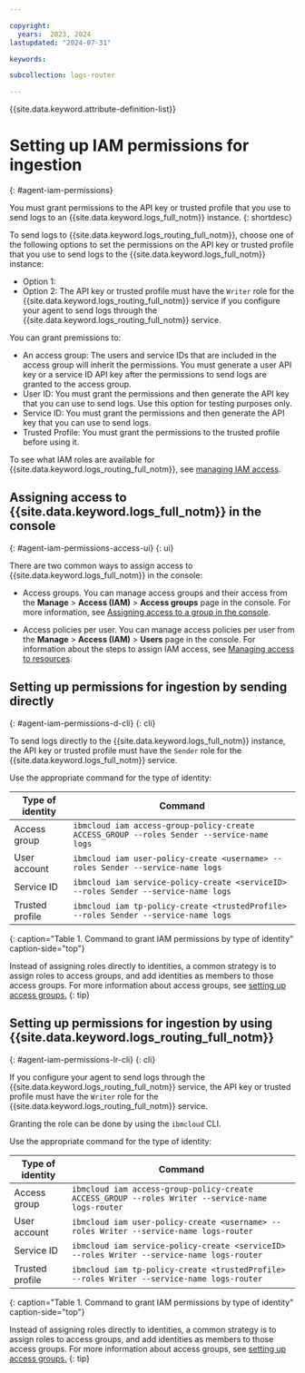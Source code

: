 ```yaml
---

copyright:
  years:  2023, 2024
lastupdated: "2024-07-31"

keywords:

subcollection: logs-router

---
```


{{site.data.keyword.attribute-definition-list}}

# Setting up IAM permissions for ingestion
{: #agent-iam-permissions}

You must grant permissions to the API key or trusted profile that you use to send logs to an {{site.data.keyword.logs_full_notm}} instance.
{: shortdesc}

To send logs to {{site.data.keyword.logs_routing_full_notm}}, choose one of the following options to set the permissions on the API key or trusted profile that you use to send logs to the {{site.data.keyword.logs_full_notm}} instance:
- Option 1:
- Option 2: The API key or trusted profile must have the `Writer` role for the {{site.data.keyword.logs_routing_full_notm}} service if you configure your agent to send logs through the {{site.data.keyword.logs_routing_full_notm}} service.



You can grant premissions to:
- An access group: The users and service IDs that are included in the access group will inherit the permissions. You must generate a user API key or a service ID API key after the permissions to send logs are granted to the access group.
- User ID: You must grant the permissions and then generate the API key that you can use to send logs. Use this option for testing purposes only.
- Service ID: You must grant the permissions and then generate the API key that you can use to send logs.
- Trusted Profile: You must grant the permissions to the trusted profile before using it.

To see what IAM roles are available for {{site.data.keyword.logs_routing_full_notm}}, see [managing IAM access](/docs/logs-router?topic=logs-router-iam).

## Assigning access to {{site.data.keyword.logs_full_notm}} in the console
{: #agent-iam-permissions-access-ui}
{: ui}

There are two common ways to assign access to {{site.data.keyword.logs_full_notm}} in the console:

* Access groups. You can manage access groups and their access from the **Manage** > **Access (IAM)** > **Access groups** page in the console. For more information, see [Assigning access to a group in the console](/docs/account?topic=account-groups&interface=ui#access_ag).

* Access policies per user. You can manage access policies per user from the **Manage** > **Access (IAM)** > **Users** page in the console. For information about the steps to assign IAM access, see [Managing access to resources](/docs/account?topic=account-assign-access-resources&interface=ui#access-resources-console).




## Setting up permissions for ingestion by sending directly
{: #agent-iam-permissions-d-cli}
{: cli}

To send logs directly to the {{site.data.keyword.logs_full_notm}} instance, the API key or trusted profile must have the `Sender` role for the {{site.data.keyword.logs_full_notm}} service.

Use the appropriate command for the type of identity:

| Type of identity  | Command |
|-------------------|---------|
| Access group      | `ibmcloud iam access-group-policy-create ACCESS_GROUP --roles Sender --service-name logs` |
| User account      | `ibmcloud iam user-policy-create <username> --roles Sender --service-name logs` |
| Service ID        | `ibmcloud iam service-policy-create <serviceID> --roles Sender --service-name logs` |
| Trusted profile   | `ibmcloud iam tp-policy-create <trustedProfile> --roles Sender --service-name logs` |
{: caption="Table 1. Command to grant IAM permissions by type of identity" caption-side="top"}

Instead of assigning roles directly to identities, a common strategy is to assign roles to access groups, and add identities as members to those access groups. For more information about access groups, see [setting up access groups.](/docs/account?topic=account-groups&interface=cli)
{: tip}

## Setting up permissions for ingestion by using {{site.data.keyword.logs_routing_full_notm}}
{: #agent-iam-permissions-lr-cli}
{: cli}

If you configure your agent to send logs through the {{site.data.keyword.logs_routing_full_notm}} service, the API key or trusted profile must have the `Writer` role for the {{site.data.keyword.logs_routing_full_notm}} service.

Granting the role can be done by using the `ibmcloud` CLI.

Use the appropriate command for the type of identity:

| Type of identity  | Command |
|-------------------|---------|
| Access group      | `ibmcloud iam access-group-policy-create ACCESS_GROUP --roles Writer --service-name logs-router` |
| User account      | `ibmcloud iam user-policy-create <username> --roles Writer --service-name logs-router` |
| Service ID        | `ibmcloud iam service-policy-create <serviceID> --roles Writer --service-name logs-router` |
| Trusted profile   | `ibmcloud iam tp-policy-create <trustedProfile> --roles Writer --service-name logs-router` |
{: caption="Table 1. Command to grant IAM permissions by type of identity" caption-side="top"}

Instead of assigning roles directly to identities, a common strategy is to assign roles to access groups, and add identities as members to those access groups. For more information about access groups, see [setting up access groups.](/docs/account?topic=account-groups&interface=cli)
{: tip}
